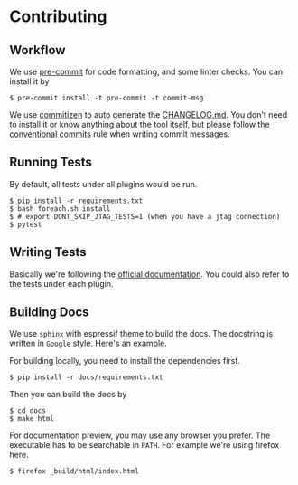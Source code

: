 # Contributing

## Workflow

We use [pre-commit](https://pre-commit.com) for code formatting, and some linter checks. You can install it by

```shell
$ pre-commit install -t pre-commit -t commit-msg
```

We use [commitizen](https://github.com/commitizen-tools/commitizen) to auto generate the [CHANGELOG.md](./CHANGELOG.md).
You don't need to install it or know anything about the tool itself, but please follow
the [conventional commits](https://www.conventionalcommits.org/en/v1.0.0/) rule when writing commit messages.

## Running Tests

By default, all tests under all plugins would be run.

```shell
$ pip install -r requirements.txt
$ bash foreach.sh install
$ # export DONT_SKIP_JTAG_TESTS=1 (when you have a jtag connection)
$ pytest
```

## Writing Tests

Basically we're following
the [official documentation](https://docs.pytest.org/en/stable/writing_plugins.html#testing-plugins). You could also
refer to the tests under each plugin.

## Building Docs

We use `sphinx` with espressif theme to build the docs. The docstring is written in `Google` style. Here's an [example](https://www.sphinx-doc.org/en/master/usage/extensions/example_google.html).

For building locally, you need to install the dependencies first.

```shell
$ pip install -r docs/requirements.txt
```

Then you can build the docs by

```shell
$ cd docs
$ make html
```

For documentation preview, you may use any browser you prefer. The executable has to be searchable in `PATH`. For example we're using firefox here.

```shell
$ firefox _build/html/index.html
```
